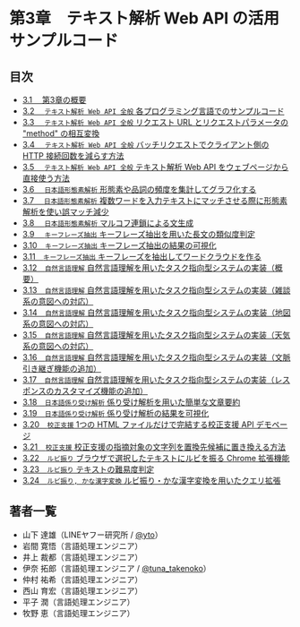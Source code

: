 # 第3章　テキスト解析 Web API の活用サンプルコード

## 目次

- [3.1 　第3章の概要](./00_Overview.md)
- [3.2 　`テキスト解析 Web API 全般` 各プログラミング言語でのサンプルコード](./01_WebAPIGeneral_SampleCode.md)
- [3.3 　`テキスト解析 Web API 全般` リクエスト URL とリクエストパラメータの "method" の相互変換](./01_WebAPIGeneral_URLAndMethod.md)
- [3.4 　`テキスト解析 Web API 全般` バッチリクエストでクライアント側の HTTP 接続回数を減らす方法](./01_WebAPIGeneral_BatchRequest.md)
- [3.5 　`テキスト解析 Web API 全般` テキスト解析 Web API をウェブページから直接使う方法](./01_WebAPIGeneral_CORSProxy.md)
- [3.6 　`日本語形態素解析` 形態素や品詞の頻度を集計してグラフ化する](./02_MAService_FrequencyCount.md)
- [3.7 　`日本語形態素解析` 複数ワードを入力テキストにマッチさせる際に形態素解析を使い誤マッチ減少](./02_MAService_Sumapy.md)
- [3.8 　`日本語形態素解析` マルコフ連鎖による文生成](./02_MAService_MarkovChain.md)
- [3.9 　`キーフレーズ抽出` キーフレーズ抽出を用いた長文の類似度判定](./03_KeyphraseService_Similarity.md)
- [3.10　`キーフレーズ抽出` キーフレーズ抽出の結果の可視化](./03_KeyphraseService_Visualization.md)
- [3.11　`キーフレーズ抽出` キーフレーズを抽出してワードクラウドを作る](./03_KeyphraseService_Wordcloud.md)
- [3.12　`自然言語理解` 自然言語理解を用いたタスク指向型システムの実装（概要）](./04_NLUService_TaskOrientedBase.md)
- [3.13　`自然言語理解` 自然言語理解を用いたタスク指向型システムの実装（雑談系の意図への対応）](./04_NLUService_TaskOrientedSay.md)
- [3.14　`自然言語理解` 自然言語理解を用いたタスク指向型システムの実装（地図系の意図への対応）](./04_NLUService_TaskOrientedMap.md)
- [3.15　`自然言語理解` 自然言語理解を用いたタスク指向型システムの実装（天気系の意図への対応）](./04_NLUService_TaskOrientedWeather.md)
- [3.16　`自然言語理解` 自然言語理解を用いたタスク指向型システムの実装（文脈引き継ぎ機能の追加）](./04_NLUService_TaskOrientedContext.md)
- [3.17　`自然言語理解` 自然言語理解を用いたタスク指向型システムの実装（レスポンスのカスタマイズ機能の追加）](./04_NLUService_TaskOrientedCustomize.md)
- [3.18　`日本語係り受け解析` 係り受け解析を用いた簡単な文章要約](./05_DAService_Summary.md)
- [3.19　`日本語係り受け解析` 係り受け解析の結果を可視化](./05_DAService_Visualization.ipynb)
- [3.20　`校正支援` 1つの HTML ファイルだけで完結する校正支援 API デモページ](./06_KouseiService_CORSDemo.md)
- [3.21　`校正支援` 校正支援の指摘対象の文字列を置換先候補に置き換える方法](./06_KouseiService_Replace.md)
- [3.22　`ルビ振り` ブラウザで選択したテキストにルビを振る Chrome 拡張機能](./07_FuriganaService_ChromeExtension.md)
- [3.23　`ルビ振り` テキストの難易度判定](./07_FuriganaService_SentenceLevel.md)
- [3.24　`ルビ振り, かな漢字変換` ルビ振り・かな漢字変換を用いたクエリ拡張](./08_FuriganaServiceJIMService_QueryExpansion.ipynb) 

## 著者一覧

- 山下 達雄（LINEヤフー研究所 / [@yto](https://x.com/yto)）
- 岩間 寛悟（言語処理エンジニア）
- 井上 裁都（言語処理エンジニア）
- 伊奈 拓郎（言語処理エンジニア / [@tuna_takenoko](https://x.com/tuna_takenoko)）
- 仲村 祐希（言語処理エンジニア）
- 西山 育宏（言語処理エンジニア）
- 平子 潤（言語処理エンジニア）
- 牧野 恵（言語処理エンジニア）



